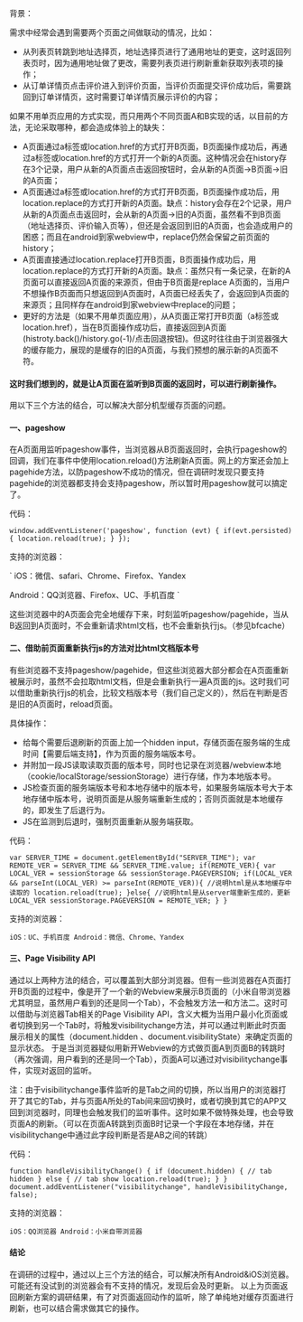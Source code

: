 背景：

需求中经常会遇到需要两个页面之间做联动的情况，比如：

<ul>
 <li>从列表页转跳到地址选择页，地址选择页进行了通用地址的更变，这时返回列表页时，因为通用地址做了更改，需要列表页进行刷新重新获取列表项的操作；</li>
 <li>从订单详情页点击评价进入到评价页面，当评价页面提交评价成功后，需要跳回到订单详情页，这时需要订单详情页展示评价的内容；</li>
</ul>

如果不用单页应用的方式实现，而只用两个不同页面A和B实现的话，以目前的方法，无论采取哪种，都会造成体验上的缺失：

<ul>
 <li>A页面通过a标签或location.href的方式打开B页面，B页面操作成功后，再通过a标签或location.href的方式打开一个新的A页面。这种情况会在history存在3个记录，用户从新的A页面点击返回按钮时，会从新的A页面→B页面→旧的A页面；</li>
 <li>A页面通过a标签或location.href的方式打开B页面，B页面操作成功后，用location.replace的方式打开新的A页面。缺点：history会存在2个记录，用户从新的A页面点击返回时，会从新的A页面→旧的A页面，虽然看不到B页面（地址选择页、评价输入页等），但还是会返回到旧的A页面，也会造成用户的困惑；而且在android到家webview中，replace仍然会保留之前页面的history；</li>
 <li>A页面直接通过location.replace打开B页面，B页面操作成功后，用location.replace的方式打开新的A页面。缺点：虽然只有一条记录，在新的A页面可以直接返回A页面的来源页，但由于B页面是replace A页面的，当用户不想操作B页面而只想返回到A页面时，A页面已经丢失了，会返回到A页面的来源页；且同样存在android到家webview中replace的问题；</li>
 <li>更好的方法是（如果不用单页面应用），从A页面正常打开B页面（a标签或location.href），当在B页面操作成功后，直接返回到A页面(histroty.back()/history.go(-1)/点击回退按钮)。但这时往往由于浏览器强大的缓存能力，展现的是缓存的旧的A页面，与我们预想的展示新的A页面不符。</li>
</ul>

#### 这时我们想到的，就是让A页面在监听到B页面的返回时，可以进行刷新操作。


用以下三个方法的结合，可以解决大部分机型缓存页面的问题。

#### 一、pageshow

在A页面用监听pageshow事件，当浏览器从B页面返回时，会执行pageshow的回调，我们在事件中使用location.reload()方法刷新A页面。网上的方案还会加上pagehide方法，以防pageshow不成功的情况，但在调研时发现只要支持pagehide的浏览器都支持会支持pageshow，所以暂时用pageshow就可以搞定了。

代码：

`
window.addEventListener('pageshow', function (evt) {
    if(evt.persisted){
        location.reload(true);
 }
});
`

支持的浏览器：

`
iOS：微信、safari、Chrome、Firefox、Yandex

Android：QQ浏览器、Firefox、UC、手机百度
`

这些浏览器中的A页面会完全地缓存下来，时刻监听pageshow/pagehide，当从B返回到A页面时，不会重新请求html文档，也不会重新执行js。（参见bfcache）
 
#### 二、借助前页面重新执行js的方法对比html文档版本号

有些浏览器不支持pageshow/pagehide，但这些浏览器大部分都会在A页面重新被展示时，虽然不会拉取html文档，但是会重新执行一遍A页面的js。这时我们可以借助重新执行js的机会，比较文档版本号（我们自己定义的），然后在判断是否是旧的A页面时，reload页面。

具体操作：

<ul>
 <li>给每个需要后退刷新的页面上加一个hidden input，存储页面在服务端的生成时间【需要后端支持】，作为页面的服务端版本号。</li>
 <li>并附加一段JS读取读取页面的版本号，同时也记录在浏览器/webview本地（cookie/localStorage/sessionStorage）进行存储，作为本地版本号。</li>
 <li>JS检查页面的服务端版本号和本地存储中的版本号，如果服务端版本号大于本地存储中版本号，说明页面是从服务端重新生成的；否则页面就是本地缓存的，即发生了后退行为。</li>
 <li>JS在监测到后退时，强制页面重新从服务端获取。</li>
</ul>

代码：

`
var SERVER_TIME = document.getElementById("SERVER_TIME");
var REMOTE_VER = SERVER_TIME && SERVER_TIME.value;
if(REMOTE_VER){
    var LOCAL_VER = sessionStorage && sessionStorage.PAGEVERSION;
 if(LOCAL_VER && parseInt(LOCAL_VER) >= parseInt(REMOTE_VER)){
        //说明html是从本地缓存中读取的
 location.reload(true);
 }else{
        //说明html是从server端重新生成的，更新LOCAL_VER
 sessionStorage.PAGEVERSION = REMOTE_VER;
 }
}
`

支持的浏览器：

`
iOS：UC、手机百度
Android：微信、Chrome、Yandex
 `
 
#### 三、Page Visibility API

通过以上两种方法的结合，可以覆盖到大部分浏览器。但有一些浏览器在A页面打开B页面的过程中，像是开了一个新的Webview来展示B页面的（小米自带浏览器尤其明显，虽然用户看到的还是同一个Tab），不会触发方法一和方法二。这时可以借助与浏览器Tab相关的Page Visibility API，含义大概为当用户最小化页面或者切换到另一个Tab时，将触发visibilitychange方法，并可以通过判断此时页面展示相关的属性（document.hidden 、document.visibilityState）来确定页面的显示状态。
于是当浏览器疑似用新开Webview的方式做页面A到页面B的转跳时（再次强调，用户看到的还是同一个Tab），页面A可以通过对visibilitychange事件，实现对返回的监听。

注：由于visibilitychange事件监听的是Tab之间的切换，所以当用户的浏览器打开了其它的Tab，并与页面A所处的Tab间来回切换时，或者切换到其它的APP又回到浏览器时，同理也会触发我们的监听事件。这时如果不做特殊处理，也会导致页面A的刷新。（可以在页面A转跳到页面B时记录一个字段在本地存储，并在visibilitychange中通过此字段判断是否是AB之间的转跳）

代码：

`
function handleVisibilityChange() {
    if (document.hidden) {
        // tab hidden
 } else {
        // tab show
  location.reload(true);
  }
}
document.addEventListener("visibilitychange", handleVisibilityChange, false);
`

支持的浏览器：

`
iOS：QQ浏览器
Android：小米自带浏览器
`

#### 结论

在调研的过程中，通过以上三个方法的结合，可以解决所有Android&iOS浏览器。可能还有没试到的浏览器会有不支持的情况，发现后会及时更新。
以上为页面返回刷新方案的调研结果，有了对页面返回动作的监听，除了单纯地对缓存页面进行刷新，也可以结合需求做其它的操作。
